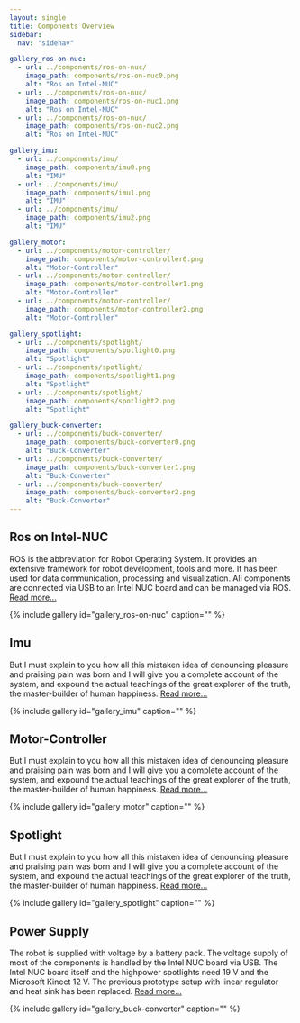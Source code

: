```yaml
---
layout: single
title: Components Overview
sidebar:
  nav: "sidenav"

gallery_ros-on-nuc:
  - url: ../components/ros-on-nuc/
    image_path: components/ros-on-nuc0.png
    alt: "Ros on Intel-NUC"
  - url: ../components/ros-on-nuc/
    image_path: components/ros-on-nuc1.png
    alt: "Ros on Intel-NUC"
  - url: ../components/ros-on-nuc/
    image_path: components/ros-on-nuc2.png
    alt: "Ros on Intel-NUC"

gallery_imu:
  - url: ../components/imu/
    image_path: components/imu0.png
    alt: "IMU"
  - url: ../components/imu/
    image_path: components/imu1.png
    alt: "IMU"
  - url: ../components/imu/
    image_path: components/imu2.png
    alt: "IMU"

gallery_motor:
  - url: ../components/motor-controller/
    image_path: components/motor-controller0.png
    alt: "Motor-Controller"
  - url: ../components/motor-controller/
    image_path: components/motor-controller1.png
    alt: "Motor-Controller"
  - url: ../components/motor-controller/
    image_path: components/motor-controller2.png
    alt: "Motor-Controller"

gallery_spotlight:
  - url: ../components/spotlight/
    image_path: components/spotlight0.png
    alt: "Spotlight"
  - url: ../components/spotlight/
    image_path: components/spotlight1.png
    alt: "Spotlight"
  - url: ../components/spotlight/
    image_path: components/spotlight2.png
    alt: "Spotlight"

gallery_buck-converter:
  - url: ../components/buck-converter/
    image_path: components/buck-converter0.png
    alt: "Buck-Converter"
  - url: ../components/buck-converter/
    image_path: components/buck-converter1.png
    alt: "Buck-Converter"
  - url: ../components/buck-converter/
    image_path: components/buck-converter2.png
    alt: "Buck-Converter"
---
```


## Ros on Intel-NUC

ROS is the abbreviation for Robot Operating System. It provides an extensive framework for robot development, tools and more. It has been used for data communication, processing and visualization.
All components are connected via USB to an Intel NUC board and can be managed via ROS.
[Read more...](/components/ros-on-nuc/)

{% include gallery id="gallery_ros-on-nuc" caption="" %}



## Imu

But I must explain to you how all this mistaken idea of denouncing pleasure and praising pain was born and I will give you a complete account of the system, and expound the actual teachings of the great explorer of the truth, the master-builder of human happiness. 
[Read more...](/components/imu/)

{% include gallery id="gallery_imu" caption="" %}



## Motor-Controller

But I must explain to you how all this mistaken idea of denouncing pleasure and praising pain was born and I will give you a complete account of the system, and expound the actual teachings of the great explorer of the truth, the master-builder of human happiness. 
[Read more...](/components/motor-controller/)

{% include gallery id="gallery_motor" caption="" %}



## Spotlight

But I must explain to you how all this mistaken idea of denouncing pleasure and praising pain was born and I will give you a complete account of the system, and expound the actual teachings of the great explorer of the truth, the master-builder of human happiness. 
[Read more...](/components/spotlight/)

{% include gallery id="gallery_spotlight" caption="" %}



## Power Supply

The robot is supplied with voltage by a battery pack. The voltage supply of most of the components is handled by the Intel NUC board via USB. The Intel NUC board itself and the highpower spotlights need 19 V and the Microsoft Kinect 12 V. The previous prototype setup with linear regulator and heat sink has been replaced. 
[Read more...](/components/buck-converter/)

{% include gallery id="gallery_buck-converter" caption="" %}

